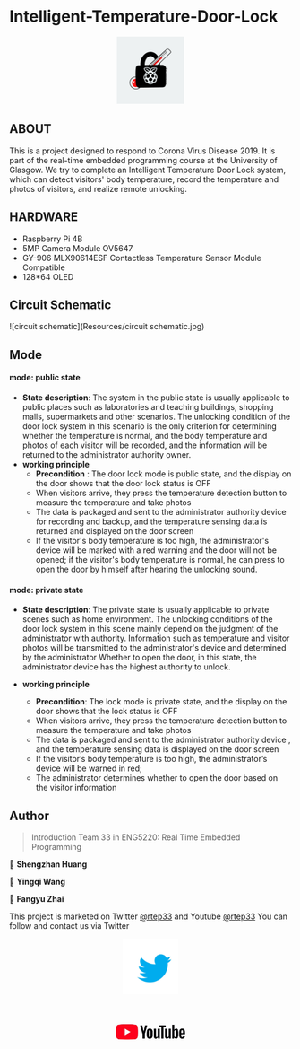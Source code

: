 # Intelligent-Temperature-Door-Lock

<p align="center">
  <a href="https://github.com/ShengzhanHuang/Intelligent-Temperature-Door-Lock"><img height=120 src="Resources/logo.jpg"></img></a>
</p>  


## ABOUT

This is a project designed to respond to Corona Virus Disease 2019. It is part of the real-time embedded programming course at the University of Glasgow. We try to complete an Intelligent Temperature Door Lock system, which can detect visitors' body temperature, record the temperature and photos of visitors, and realize remote unlocking.

## HARDWARE
- Raspberry Pi 4B
- 5MP Camera Module OV5647
- GY-906 MLX90614ESF Contactless Temperature Sensor Module Compatible
-  128*64 OLED

## Circuit Schematic
![circuit schematic](Resources/circuit schematic.jpg)

## Mode
#### mode: public state
+ **State description**: The system in the public state is usually applicable to public places such as laboratories and teaching buildings, shopping malls, supermarkets and other scenarios. The unlocking condition of the door lock system in this scenario is the only criterion for determining whether the temperature is normal, and the body temperature and photos of each visitor will be recorded, and the information will be returned to the administrator authority owner.
+ **working principle**
	+ **Precondition** : The door lock mode is public state, and the display on the door shows that the door lock status is OFF
	+ When visitors arrive, they press the temperature detection button to measure the temperature and take photos
	+ The data is packaged and sent to the administrator authority device for recording and backup, and the temperature sensing data is returned and displayed on the door screen
	+ If the visitor's body temperature is too high, the administrator's device will be marked with a red warning and the door will not be opened; if the visitor's body temperature is normal, he can press to open the door by himself after hearing the unlocking sound.

#### mode: private state
+ **State description**: The private state is usually applicable to private scenes such as home environment. The unlocking conditions of the door lock system in this scene mainly depend on the judgment of the administrator with authority. Information such as temperature and visitor photos will be transmitted to the administrator's device and determined by the administrator Whether to open the door, in this state, the administrator device has the highest authority to unlock.

+ **working principle**
	+ **Precondition**: The lock mode is private state, and the display on the door shows that the lock status is OFF
	+ When visitors arrive, they press the temperature detection button to measure the temperature and take photos
	+ The data is packaged and sent to the administrator authority device , and the temperature sensing data is displayed on the door screen
	+ If the visitor’s body temperature is too high, the administrator’s device will be warned in red;
	+ The administrator determines whether to open the door based on the visitor information


## Author
> Introduction Team 33 in ENG5220: Real Time Embedded Programming

👤 **Shengzhan Huang**

👤 **Yingqi Wang**

👤 **Fangyu Zhai**


This project is marketed on Twitter [@rtep33](https://twitter.com/home?lang=zh-cn) and Youtube [@rtep33](https://www.youtube.com/channel/UCCvc7pFWic0xjirFMHCyqww)
You can follow and contact us via Twitter
<p align="center">
  <a href="https://twitter.com/home?lang=zh-cn"><img height=100 src="Resources/twitter.jpg"></img></a>
</p>  
<p align="center">
  <a href="https://www.youtube.com/channel/UCCvc7pFWic0xjirFMHCyqww"><img height=100 src="Resources/youtube.jpg"></img></a>
</p>  

